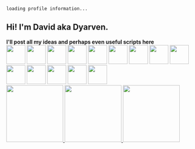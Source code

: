 ````
loading profile information...
````
<h2>Hi! I'm David aka Dyarven.</h2>

<b>I'll post all my ideas and perhaps even useful scripts here</b>
<br/>
<img src="https://media.giphy.com/media/mGcNjsfWAjY5AEZNw6/giphy.gif" width="50">
<img src="https://media.giphy.com/media/mGcNjsfWAjY5AEZNw6/giphy.gif" width="50">
<img src="https://media.giphy.com/media/mGcNjsfWAjY5AEZNw6/giphy.gif" width="50">
<img src="https://media.giphy.com/media/mGcNjsfWAjY5AEZNw6/giphy.gif" width="50">
<img src="https://media.giphy.com/media/mGcNjsfWAjY5AEZNw6/giphy.gif" width="50">
<img src="https://media.giphy.com/media/mGcNjsfWAjY5AEZNw6/giphy.gif" width="50">
<img src="https://media.giphy.com/media/mGcNjsfWAjY5AEZNw6/giphy.gif" width="50">
<img src="https://media.giphy.com/media/mGcNjsfWAjY5AEZNw6/giphy.gif" width="50">
<img src="https://media.giphy.com/media/mGcNjsfWAjY5AEZNw6/giphy.gif" width="50">
<img src="https://media.giphy.com/media/mGcNjsfWAjY5AEZNw6/giphy.gif" width="50">
<img src="https://media.giphy.com/media/mGcNjsfWAjY5AEZNw6/giphy.gif" width="50">
<img src="https://media.giphy.com/media/mGcNjsfWAjY5AEZNw6/giphy.gif" width="50">
<img src="https://media.giphy.com/media/mGcNjsfWAjY5AEZNw6/giphy.gif" width="50">
<img src="https://media.giphy.com/media/mGcNjsfWAjY5AEZNw6/giphy.gif" width="50">
<br/>
<a href="https://github.com/dyarven">
<img height="150em" src="https://github-readme-stats.vercel.app/api?username=dyarven&show_icons=true&include_all_commits=true&custom_title=GitHub+Stats&theme=ayu-mirage">
<img height="150em" src="https://github-readme-stats.vercel.app/api?username=dyarven&show_icons=true&">
<img height="150em" src="https://github-readme-stats.vercel.app/api/top-langs/?username=dyarven&layout=compact&theme=ayu-mirage">
</a>
